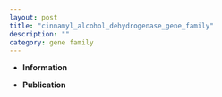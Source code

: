 ```yaml
---
layout: post
title: "cinnamyl_alcohol_dehydrogenase_gene_family"
description: ""
category: gene family
---
```


* **Information**  

* **Publication**  


